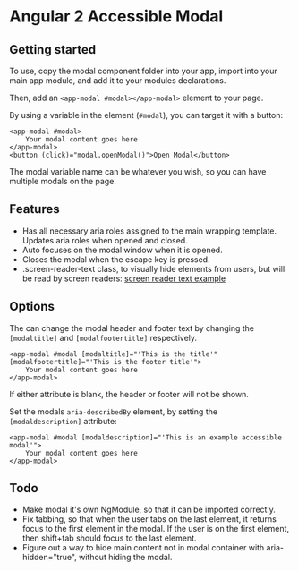 Angular 2 Accessible Modal
==========================

Getting started
-------

To use, copy the modal component folder into your app, import into your main app module, and add it to your modules declarations.

Then, add an `<app-modal #modal></app-modal>` element to your page. 

By using a variable in the element (`#modal`), you can target it with a button: 

    <app-modal #modal>
	    Your modal content goes here
    </app-modal>
    <button (click)="modal.openModal()">Open Modal</button>

The modal variable name can be whatever you wish, so you can have multiple modals on the page.

## Features ##

 - Has all necessary aria roles assigned to the main wrapping template. Updates aria roles when opened and closed.
 - Auto focuses on the modal window when it is opened.
 - Closes the modal when the escape key is pressed. 
 - .screen-reader-text class, to visually hide elements from users, but will be read by screen readers: [screen reader text example](https://make.wordpress.org/accessibility/2015/02/09/hiding-text-for-screen-readers-with-wordpress-core/)

## Options ##
The can change the modal header and footer text by changing the `[modaltitle]` and `[modalfootertitle]` respectively. 

    <app-modal #modal [modaltitle]="'This is the title'" [modalfootertitle]="'This is the footer title'">
	    Your modal content goes here
    </app-modal>
If either attribute is blank, the header or footer will not be shown. 

Set the modals `aria-describedBy` element, by setting the `[modaldescription]` attribute: 

    <app-modal #modal [modaldescription]="'This is an example accessible modal'">
	    Your modal content goes here
    </app-modal>

## Todo ##

 - Make modal it's own NgModule, so that it can be imported correctly.
 - Fix tabbing, so that when the user tabs on the last element, it returns focus to the first element in the modal. If the user is on the first element, then shift+tab should focus to the last element.
 - Figure out a way to hide main content not in modal container with aria-hidden="true", without hiding the modal. 

